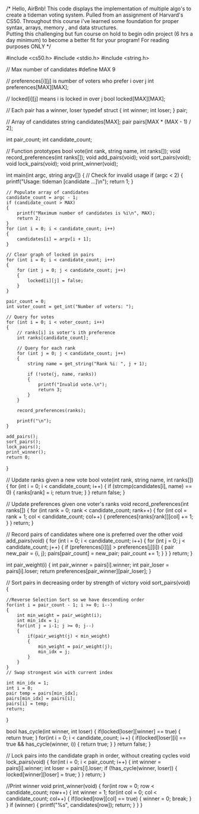 /* Hello, AirBnb!
This code displays the implementation of multiple algo's to create a tideman voting system. 
Pulled from an assignment of Harvard's CS50.
Throughout this course i've learned some foundation for proper syntax, arrays, memory , and data structures.  
Putting this challenging but fun course on hold to begin odin project (6 hrs a day minimum) to become a better fit for your program!
For reading purposes ONLY */ 




#include <cs50.h>
#include <stdio.h>
#include <string.h>

// Max number of candidates
#define MAX 9

// preferences[i][j] is number of voters who prefer i over j
int preferences[MAX][MAX];

// locked[i][j] means i is locked in over j
bool locked[MAX][MAX];

// Each pair has a winner, loser
typedef struct
{
    int winner;
    int loser;
} pair;

// Array of candidates
string candidates[MAX];
pair pairs[MAX * (MAX - 1) / 2];


int pair_count;
int candidate_count;

// Function prototypes
bool vote(int rank, string name, int ranks[]);
void record_preferences(int ranks[]);
void add_pairs(void);
void sort_pairs(void);
void lock_pairs(void);
void print_winner(void);

int main(int argc, string argv[])
{
    // Check for invalid usage
    if (argc < 2)
    {
        printf("Usage: tideman [candidate ...]\n");
        return 1;
    }

    // Populate array of candidates
    candidate_count = argc - 1;
    if (candidate_count > MAX)
    {
        printf("Maximum number of candidates is %i\n", MAX);
        return 2;
    }
    for (int i = 0; i < candidate_count; i++)
    {
        candidates[i] = argv[i + 1];
    }

    // Clear graph of locked in pairs
    for (int i = 0; i < candidate_count; i++)
    {
        for (int j = 0; j < candidate_count; j++)
        {
            locked[i][j] = false;
        }
    }

    pair_count = 0;
    int voter_count = get_int("Number of voters: ");

    // Query for votes
    for (int i = 0; i < voter_count; i++)
    {
        // ranks[i] is voter's ith preference
        int ranks[candidate_count];

        // Query for each rank
        for (int j = 0; j < candidate_count; j++)
        {
            string name = get_string("Rank %i: ", j + 1);

            if (!vote(j, name, ranks))
            {
                printf("Invalid vote.\n");
                return 3;
            }
        }

        record_preferences(ranks);

        printf("\n");
    }

    add_pairs();
    sort_pairs();
    lock_pairs();
    print_winner();
    return 0;
}

// Update ranks given a new vote
bool vote(int rank, string name, int ranks[])
{
    for (int i = 0; i < candidate_count; i++)
    {
        if (strcmp(candidates[i], name) == 0)
        {
            ranks[rank] = i;
            return true;
        }
    }
    return false;
}

// Update preferences given one voter's ranks
void record_preferences(int ranks[])
{
    for (int rank = 0; rank < candidate_count; rank++)
    {
        for (int col = rank + 1; col < candidate_count; col++)
        {
            preferences[ranks[rank]][col] += 1;
        }
    }
    return;
}

// Record pairs of candidates where one is preferred over the other
void add_pairs(void)
{
    for (int i = 0; i < candidate_count; i++)
    {
        for (int j = 0; j < candidate_count; j++)
        {
            if (preferences[i][j] > preferences[j][i])
            {
                pair new_pair = {i, j};
                pairs[pair_count] = new_pair;
                pair_count += 1;
            }
        }
    }
    return;
}

int pair_weight(i)
{
    int pair_winner = pairs[i].winner;
    int pair_loser = pairs[i].loser;
    return preferences[pair_winner][pair_loser];
}

// Sort pairs in decreasing order by strength of victory
void sort_pairs(void)
{

    //Reverse Selection Sort so we have descending order
    for(int i = pair_count - 1; i >= 0; i--)
    {
        int min_weight = pair_weight(i);
        int min_idx = i;
        for(int j = i-1; j >= 0; j--)
        {
            if(pair_weight(j) < min_weight)
            {
                min_weight = pair_weight(j);
                min_idx = j;
            }
        }
    }
    // Swap strongest win with current index

    int min_idx = 1;
    int i = 0;
    pair temp = pairs[min_idx];
    pairs[min_idx] = pairs[i];
    pairs[i] = temp;
    return;

}

bool has_cycle(int winner, int loser)
{
    if(locked[loser][winner] == true)
    {
        return true;
    }
    for(int i = 0; i < candidate_count; i++)
    {
        if(locked[loser][i] == true && has_cycle(winner, i))
        {
            return true;
        }
    }
    return false;
}



// Lock pairs into the candidate graph in order, without creating cycles
void lock_pairs(void)
{
    for(int i = 0; i < pair_count; i++)
    {
        int winner = pairs[i].winner;
        int loser = pairs[i].loser;
        if (!has_cycle(winner, loser))
        {
            locked[winner][loser] = true;
        }
    }
    return;
}

//Print winner
void print_winner(void)
{
    for(int row = 0; row < candidate_count; row++)
    {
        int winner = 1;
        for(int col = 0; col < candidate_count; col++)
        {
            if(locked[row][col] == true)
            {
                winner = 0;
                break;
            }
        }
        if (winner)
        {
                printf("%s", candidates[row]);
                return;
            }
        }
    }









